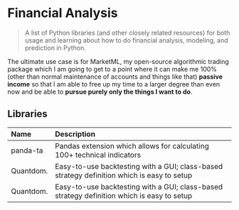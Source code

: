 # Financial Analysis
> A list of Python libraries (and other closely related resources) for both usage and learning about how to do financial analysis, modeling, and prediction in Python. 

The ultimate use case is for MarketML, my open-source algorithmic trading package which I am going to get to a point where it can make me 100% (other than normal maintenance of accounts and things like that) **passive income** so that I am able to free up my time to a larger degree than even now and be able to **pursue purely only the things I want to do**.


## Libraries
| Name           | Description                         |
| :------------- | :---------------------------------- |
|  panda-ta      | Pandas extension which allows for calculating 100+ technical indicators |
|  Quantdom.     | Easy-to-use backtesting with a GUI; class-based strategy definition which is easy to setup |
|  Quantdom.     | Easy-to-use backtesting with a GUI; class-based strategy definition which is easy to setup |